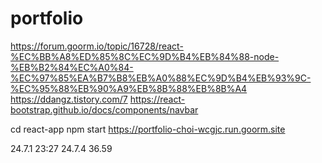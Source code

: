 # portfolio





https://forum.goorm.io/topic/16728/react-%EC%BB%A8%ED%85%8C%EC%9D%B4%EB%84%88-node-%EB%B2%84%EC%A0%84-%EC%97%85%EA%B7%B8%EB%A0%88%EC%9D%B4%EB%93%9C-%EC%95%88%EB%90%A9%EB%8B%88%EB%8B%A4
https://ddangz.tistory.com/7
https://react-bootstrap.github.io/docs/components/navbar

cd react-app
npm start
https://portfolio-choi-wcgjc.run.goorm.site

24.7.1 23:27 
24.7.4 36.59